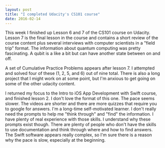```yaml
---
layout: post
title: "I completed Udacity's CS101 course"
date: 2016-02-14
---
```

This week I finished up Lesson 6 and 7 of the CS101 course on Udacity. Lesson 7 is the final lesson in the course and contains a short review of the course content plus several interviews with computer scientists in a "field trip" format. The information about quantum computing was pretty fascinating. A qubit is a like a bit but can have another state between on and off.

A set of Cumulative Practice Problems appears after lesson 7. I attempted and solved four of these (1, 2, 5, and 6) out of nine total. There is also a long project that I might work on at some point, but I'm anxious to get going on some of the other udacity content.

I returned my focus to the Intro to iOS App Development with Swift course, and finished lesson 2. I don't love the format of this one. The pace seems slower. The videos are shorter and there are more quizzes that require you to google for answers. I'm a long-time self-motivated learner. I don't really need the prompts to help me "think through" and "find" the information. I have plenty of real experience with those skills. I understand why these prompts exist though. There are plenty of people who don't have the skills to use documentation and think through where and how to find answers. The Swift software appears really complex, so I'm sure there is a reason why the pace is slow, especially at the beginning.
